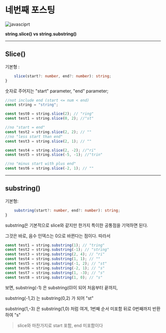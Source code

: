 # 네번째 포스팅

![javasciprt](https://img.shields.io/badge/javascript-up%20to%20date-yellow)

**string.slice() vs string.substring()**

---

## Slice()

기본형 :

```typescript
    slice(start?: number, end?: number): string;
}
```

숫자로 주어지는 "start" parameter, "end" parameter;

```javascript
//not include end (start <= num < end)
const string = "string";

const test0 = string.slice(2); // "ring"
const test1 = string.slice(0, 2); //"st"

//no "start = end"
const test2 = string.slice(2, 2); // ""
//no "less start than end"
const test3 = string.slice(2, 1); // ""

const test4 = string.slice(2, -2); //"ri"
const test5 = string.slice(-5, -1); //"trin"

//no "minus start with plus end"
const test6 = string.slice(-2, 1); // ""
```

---

## substring()

기본형:

```typescript
    substring(start?: number, end?: number): string;
}
```

substring은 기본적으로 slice와 같지만 한가지 특이한 공통점을 기억하면 된다.

그것은 바로, 음수 인덱스는 0으로 바뀐다는 점이다. 따라서

```javascript
const test1 = string.substring(1); // "tring"
const test2 = string.substring(-1); // "string"
const test3 = string.substring(2, 4); // "ri"
const test4 = string.substring(1, 1); // ""
const test5 = string.substring(-1, 2); // "st"
const test6 = string.substring(-2, 1); // "s"
const test7 = string.substring(1, -3); // "s"
const test8 = string.substring(1, 0); // "s"
```

보면, substring(-1) 은 substring(0)이 되어 처음부터 끝까지,

substring(-1,2) 는 substring(0,2) 가 되어 "st"

substring(1,-3) 은 substring(1,0) 처럼 여겨, 1번째 순서 미포함 뒤로 0번째까지 반환하여 "s"

> slice와 마찬가지로 start 포함, end 미포함이다
